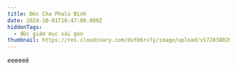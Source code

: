 ```yaml
---
title: Đức Cha Phalo Bình
date: 2024-10-01T16:47:00.000Z
hiddenTags:
  - đức giám mục sài gòn
thumbnail: https://res.cloudinary.com/dxtb6rv7y/image/upload/v1728380208/10_ql9oe0.png
---
```

eeeeeê
